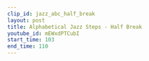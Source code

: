 ```yaml
---
clip_id: jazz_abc_half_break
layout: post
title: Alphabetical Jazz Steps - Half Break
youtube_id: mEWxdPTCubI
start_time: 103
end_time: 110
---
```


